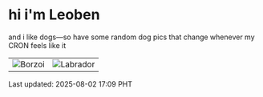 # hi i'm Leoben

and i like dogs—so have some random dog pics that change whenever my CRON feels like it

|  |  |
|--------|----------|
| ![Borzoi](https://random-dog-vercel.vercel.app/api/random-borzoi?v=1754125766) | ![Labrador](https://random-dog-vercel.vercel.app/api/random-labrador?v=1754125766) |

Last updated: 2025-08-02 17:09 PHT
